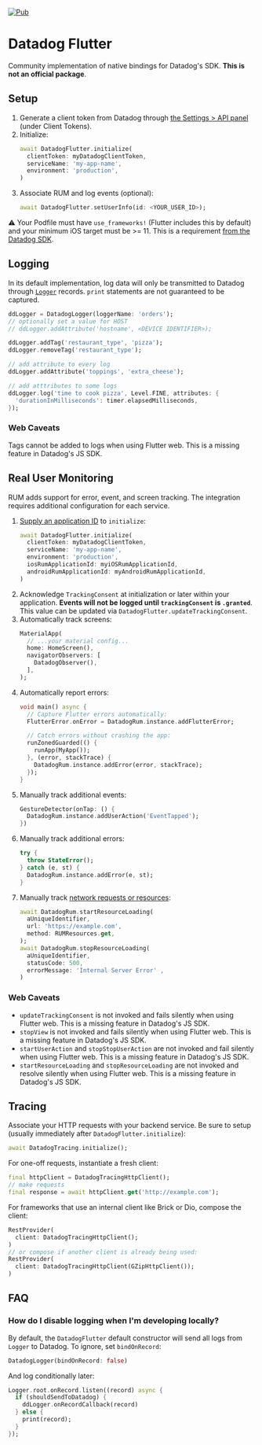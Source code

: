 [![Pub](https://img.shields.io/pub/v/datadog_flutter.svg)](https://pub.dev/packages/datadog_flutter)

# Datadog Flutter

Community implementation of native bindings for Datadog's SDK. **This is not an official package**.

## Setup

1. Generate a client token from Datadog through [the Settings > API  panel](https://app.datadoghq.com/account/settings#api) (under Client Tokens).
1. Initialize:
    ```dart
    await DatadogFlutter.initialize(
      clientToken: myDatadogClientToken,
      serviceName: 'my-app-name',
      environment: 'production',
    )
    ```
2. Associate RUM and log events (optional):
    ```dart
    await DatadogFlutter.setUserInfo(id: <YOUR_USER_ID>);
    ```

:warning: Your Podfile must have `use_frameworks!` (Flutter includes this by default) and your minimum iOS target must be >= 11. This is a requirement [from the Datadog SDK](https://github.com/DataDog/dd-sdk-ios/blob/master/DatadogSDKObjc.podspec#L17).

## Logging

In its default implementation, log data will only be transmitted to Datadog through [`Logger`](https://pub.dev/packages/logging) records. `print` statements are not guaranteed to be captured.

```dart
ddLogger = DatadogLogger(loggerName: 'orders');
// optionally set a value for HOST
// ddLogger.addAttribute('hostname', <DEVICE IDENTIFIER>);

ddLogger.addTag('restaurant_type', 'pizza');
ddLogger.removeTag('restaurant_type');

// add attribute to every log
ddLogger.addAttribute('toppings', 'extra_cheese');

// add atttributes to some logs
ddLogger.log('time to cook pizza', Level.FINE, attributes: {
  'durationInMilliseconds': timer.elapsedMilliseconds,
});
```

### Web Caveats

Tags cannot be added to logs when using Flutter web. This is a missing feature in Datadog's JS SDK.

## Real User Monitoring

RUM adds support for error, event, and screen tracking. The integration requires additional configuration for each service.

1. [Supply an application ID](https://docs.datadoghq.com/real_user_monitoring/#getting-started) to `initialize`:
    ```dart
    await DatadogFlutter.initialize(
      clientToken: myDatadogClientToken,
      serviceName: 'my-app-name',
      environment: 'production',
      iosRumApplicationId: myiOSRumApplicationId,
      androidRumApplicationId: myAndroidRumApplicationId,
    )
    ```
1. Acknowledge `TrackingConsent` at initialization or later within your application. **Events will not be logged until `trackingConsent` is `.granted`**. This value can be updated via `DatadogFlutter.updateTrackingConsent`.
1. Automatically track screens:
    ```dart
    MaterialApp(
      // ...your material config...
      home: HomeScreen(),
      navigatorObservers: [
        DatadogObserver(),
      ],
    );
    ```
1. Automatically report errors:
    ```dart
    void main() async {
      // Capture Flutter errors automatically:
      FlutterError.onError = DatadogRum.instance.addFlutterError;

      // Catch errors without crashing the app:
      runZonedGuarded(() {
        runApp(MyApp());
      }, (error, stackTrace) {
        DatadogRum.instance.addError(error, stackTrace);
      });
    }
    ```
1. Manually track additional events:
    ```dart
    GestureDetector(onTap: () {
      DatadogRum.instance.addUserAction('EventTapped');
    })
    ```
1. Manually track additional errors:
    ```dart
    try {
      throw StateError();
    } catch (e, st) {
      DatadogRum.instance.addError(e, st);
    }
    ```
1. Manually track [network requests or resources](https://docs.datadoghq.com/real_user_monitoring/android/data_collected/?tab=session):
    ```dart
    await DatadogRum.startResourceLoading(
      aUniqueIdentifier,
      url: 'https://example.com',
      method: RUMResources.get,
    );
    await DatadogRum.stopResourceLoading(
      aUniqueIdentifier,
      statusCode: 500,
      errorMessage: 'Internal Server Error' ,
    )
    ```

### Web Caveats

* `updateTrackingConsent` is not invoked and fails silently when using Flutter web. This is a missing feature in Datadog's JS SDK.
* `stopView` is not invoked and fails silently when using Flutter web. This is a missing feature in Datadog's JS SDK.
* `startUserAction` and `stopStopUserAction` are not invoked and fail silently when using Flutter web. This is a missing feature in Datadog's JS SDK.
* `startResourceLoading` and `stopResourceLoading` are not invoked and resolve silently when using Flutter web. This is a missing feature in Datadog's JS SDK.

## Tracing

Associate your HTTP requests with your backend service. Be sure to setup (usually immediately after `DatadogFlutter.initialize`):

```dart
await DatadogTracing.initialize();
```

For one-off requests, instantiate a fresh client:

```dart
final httpClient = DatadogTracingHttpClient();
// make requests
final response = await httpClient.get('http://example.com');
```

For frameworks that use an internal client like Brick or Dio, compose the client:

```dart
RestProvider(
  client: DatadogTracingHttpClient();
)
// or compose if another client is already being used:
RestProvider(
  client: DatadogTracingHttpClient(GZipHttpClient());
)
```

## FAQ

### How do I disable logging when I'm developing locally?

By default, the `DatadogFlutter` default constructor will send all logs from `Logger` to Datadog. To ignore, set `bindOnRecord`:

```dart
DatadogLogger(bindOnRecord: false)
```

And log conditionally later:

```dart
Logger.root.onRecord.listen((record) async {
  if (shouldSendToDatadog) {
    ddLogger.onRecordCallback(record)
  } else {
    print(record);
  }
});
```

